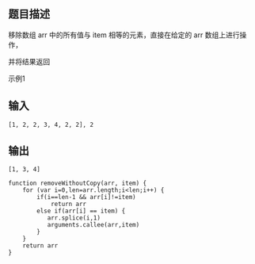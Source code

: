 ## 题目描述

移除数组 arr 中的所有值与 item 相等的元素，直接在给定的 arr 数组上进行操作，

并将结果返回

示例1

## 输入

```
[1, 2, 2, 3, 4, 2, 2], 2
```

## 输出

```
[1, 3, 4]
```



```
function removeWithoutCopy(arr, item) {
    for (var i=0,len=arr.length;i<len;i++) {
        if(i==len-1 && arr[i]!=item)
            return arr
        else if(arr[i] == item) {
           arr.splice(i,1)
           arguments.callee(arr,item)
        }
    }
    return arr
}
```



